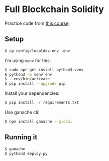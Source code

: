 # Full Blockchain Solidity

Practice code from [this course](https://github.com/smartcontractkit/full-blockchain-solidity-course-py).

## Setup

```bash
$ cp config/localdev.env .env
```

I'm using `venv` for this:

```bash
$ sudo apt-get install python3-venv
$ python3 -m venv env
$ . env/bin/activate
$ pip install --upgrade pip
```

Install your dependencies:

```bash
$ pip install -r requirements.txt
```

Use ganache cli:

```bash
$ npm install ganache --global
```

## Running it

```bash
$ ganache
$ python3 deploy.py
```